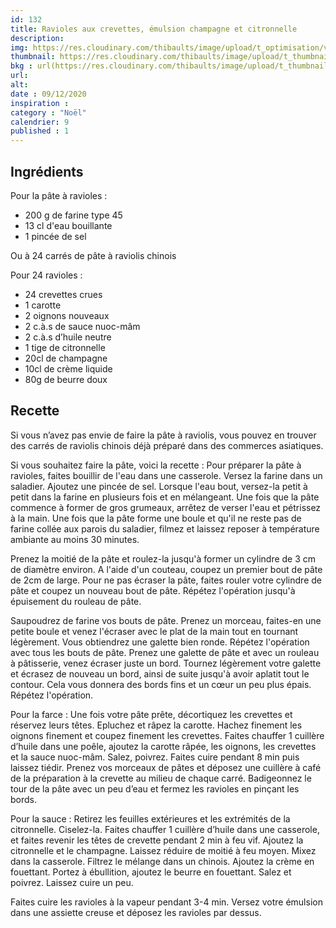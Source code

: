 ```yaml
---
id: 132
title: Ravioles aux crevettes, émulsion champagne et citronnelle
description: 
img: https://res.cloudinary.com/thibaults/image/upload/t_optimisation/v1607508153/Recipes/20201209_ravioles_crevettes_champagne.jpg
thumbnail: https://res.cloudinary.com/thibaults/image/upload/t_thumbnail_josie/v1607508153/Recipes/20201209_ravioles_crevettes_champagne.jpg
bkg : url(https://res.cloudinary.com/thibaults/image/upload/t_thumbnail_josie/v1607508153/Recipes/20201209_ravioles_crevettes_champagne.jpg)
url: 
alt: 
date : 09/12/2020
inspiration : 
category : "Noël"
calendrier: 9
published : 1
---
```


## Ingrédients
Pour la pâte à ravioles :
 - 200 g de farine type 45
 - 13 cl d'eau bouillante
 - 1 pincée de sel 

Ou à 24 carrés de pâte à raviolis chinois 

Pour 24 ravioles :
 - 24 crevettes crues
 - 1 carotte
 - 2 oignons nouveaux
 - 2 c.à.s de sauce nuoc-mâm
 - 2 c.à.s d’huile neutre
 - 1 tige de citronnelle
 - 20cl de champagne
 - 10cl de crème liquide
 - 80g de beurre doux

## Recette
Si vous n’avez pas envie de faire la pâte à raviolis, vous pouvez en trouver des carrés de raviolis chinois déjà préparé dans des commerces asiatiques. 

Si vous souhaitez faire la pâte, voici la recette : Pour préparer la pâte à ravioles, faites bouillir de l'eau dans une casserole. Versez la farine dans un saladier. Ajoutez une pincée de sel. Lorsque l'eau bout, versez-la petit à petit dans la farine en plusieurs fois et en mélangeant. Une fois que la pâte commence à former de gros grumeaux, arrêtez de verser l'eau et pétrissez à la main. Une fois que la pâte forme une boule et qu'il ne reste pas de farine collée aux parois du saladier, filmez et laissez reposer à température ambiante au moins 30 minutes.

Prenez la moitié de la pâte et roulez-la jusqu'à former un cylindre de 3 cm de diamètre environ. A l'aide d'un couteau, coupez un premier bout de pâte de 2cm de large. Pour ne pas écraser la pâte, faites rouler votre cylindre de pâte et coupez un nouveau bout de pâte. Répétez l'opération jusqu'à épuisement du rouleau de pâte. 

Saupoudrez de farine vos bouts de pâte. Prenez un morceau, faites-en une petite boule et venez l'écraser avec le plat de la main tout en tournant légèrement. Vous obtiendrez une galette bien ronde. Répétez l'opération avec tous les bouts de pâte. Prenez une galette de pâte et avec un rouleau à pâtisserie, venez écraser juste un bord. Tournez légèrement votre galette et écrasez de nouveau un bord, ainsi de suite jusqu'à avoir aplatit tout le contour. Cela vous donnera des bords fins et un cœur un peu plus épais. Répétez l'opération.

Pour la farce : 
Une fois votre pâte prête, décortiquez les crevettes et réservez leurs têtes. Epluchez et râpez la carotte. Hachez finement les oignons finement et coupez finement les crevettes. Faites chauffer 1 cuillère d’huile dans une poêle, ajoutez la carotte râpée, les oignons, les crevettes et la sauce nuoc-mâm. Salez, poivrez. Faites cuire pendant 8 min puis laissez tiédir. Prenez vos morceaux de pâtes et déposez une cuillère à café de la préparation à la crevette au milieu de chaque carré. Badigeonnez le tour de la pâte avec un peu d’eau et fermez les ravioles en pinçant les bords.

Pour la sauce : Retirez les feuilles extérieures et les extrémités de la citronnelle. Ciselez-la.  Faites chauffer 1 cuillère d’huile dans une casserole, et faites revenir les têtes de crevette pendant 2 min à feu vif. Ajoutez la citronnelle et le champagne. Laissez réduire de moitié à feu moyen. Mixez dans la casserole. Filtrez le mélange dans un chinois. Ajoutez la crème en fouettant. Portez à ébullition, ajoutez le beurre en fouettant. Salez et poivrez. Laissez cuire un peu.

Faites cuire les ravioles à la vapeur pendant 3-4 min. Versez votre émulsion dans une assiette creuse et déposez les ravioles par dessus.